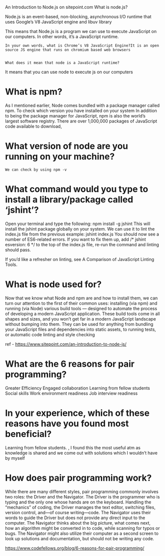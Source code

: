 An Introduction to Node.js on sitepoint.com
	What is node.js?

Node.js is an event-based, non-blocking, asynchronous I/O runtime that uses Google’s V8 JavaScript engine and libuv library

This means that Node.js is a program we can use to execute JavaScript on our computers. In other words, it’s a JavaScript runtime.

	In your own words, what is Chrome’s V8 JavaScript Engine?It is an open source JS engine that runs on chromium based web browsers


	What does it mean that node is a JavaScript runtime?
It means that you can use node to execute js on our computers


#	What is npm?

As I mentioned earlier, Node comes bundled with a package manager called npm. To check which version you have installed on your system In addition to being the package manager for JavaScript, npm is also the world’s largest software registry. There are over 1,000,000 packages of JavaScript code available to download, 

# What version of node are you running on your machine?
	We can check by using npm -v

#	What command would you type to install a library/package called ‘jshint’?

Open your terminal and type the following:
npm install -g jshint
This will install the jshint package globally on your system. We can use it to lint the index.js file from the previous example:
jshint index.js
You should now see a number of ES6-related errors. If you want to fix them up, add /* jshint esversion: 6 */ to the top of the index.js file, re-run the command and linting should pass.

If you’d like a refresher on linting, see A Comparison of JavaScript Linting Tools.

#	What is node used for?

Now that we know what Node and npm are and how to install them, we can turn our attention to the first of their common uses: installing (via npm) and running (via Node) various build tools — designed to automate the process of developing a modern JavaScript application.
These build tools come in all shapes and sizes, and you won’t get far in a modern JavaScript landscape without bumping into them. They can be used for anything from bundling your JavaScript files and dependencies into static assets, to running tests, or automatic code linting and style checking

ref - https://www.sitepoint.com/an-introduction-to-node-js/


# 	What are the 6 reasons for pair programming?

Greater Efficiency
Engaged collaboration
Learning from fellow students
Social skills
Work environment readiness
Job interview readiness

#	In your experience, which of these reasons have you found most beneficial?

Learning from fellow students. , I found this the most useful atm as knowledge is shared and we come out with solutions which I wouldn’t have by myself
	
# How does pair programming work?

While there are many different styles, pair programming commonly involves two roles: the Driver and the Navigator. The Driver is the programmer who is typing and the only one whose hands are on the keyboard. Handling the “mechanics” of coding, the Driver manages the text editor, switching files, version control, and—of course writing—code. The Navigator uses their words to guide the Driver but does not provide any direct input to the computer. The Navigator thinks about the big picture, what comes next, how an algorithm might be converted in to code, while scanning for typos or bugs. The Navigator might also utilize their computer as a second screen to look up solutions and documentation, but should not be writing any code.

https://www.codefellows.org/blog/6-reasons-for-pair-programming/
